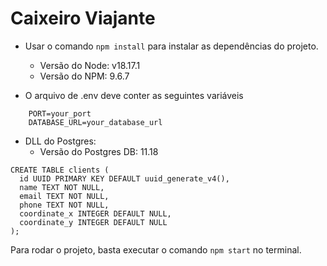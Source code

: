 # Caixeiro Viajante

- Usar o comando `npm install` para instalar as dependências do projeto.
    - Versão do Node: v18.17.1
    - Versão do NPM: 9.6.7

- O arquivo de .env deve conter as seguintes variáveis

```
    PORT=your_port
    DATABASE_URL=your_database_url
```

- DLL do Postgres:
  - Versão do Postgres DB: 11.18
  
```
CREATE TABLE clients (
  id UUID PRIMARY KEY DEFAULT uuid_generate_v4(),
  name TEXT NOT NULL,
  email TEXT NOT NULL,
  phone TEXT NOT NULL,
  coordinate_x INTEGER DEFAULT NULL,
  coordinate_y INTEGER DEFAULT NULL
);
``` 

Para rodar o projeto, basta executar o comando `npm start` no terminal.


    
